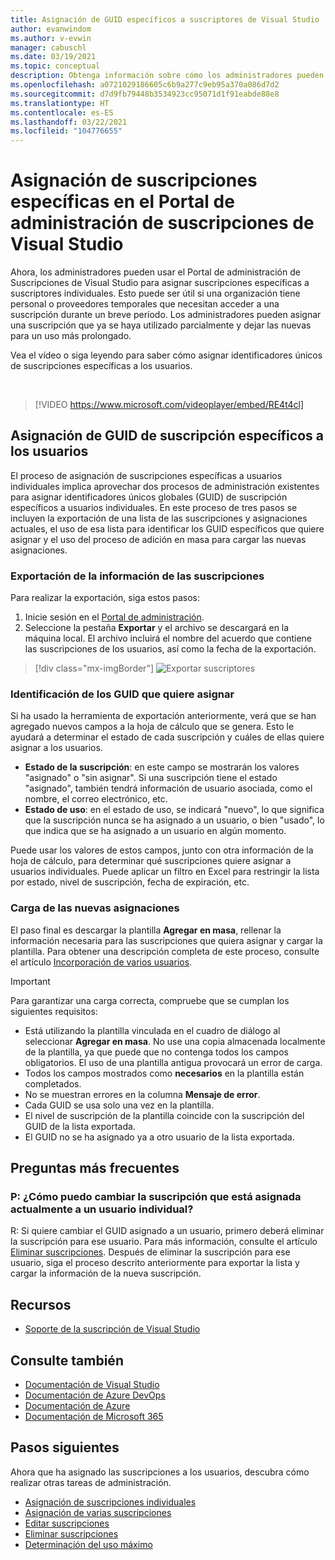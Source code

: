 ```yaml
---
title: Asignación de GUID específicos a suscriptores de Visual Studio | Microsoft Docs
author: evanwindom
ms.author: v-evwin
manager: cabuschl
ms.date: 03/19/2021
ms.topic: conceptual
description: Obtenga información sobre cómo los administradores pueden asignar GUID de suscripción específicos a los suscriptores.
ms.openlocfilehash: a0721029186605c6b9a277c9eb95a370a086d7d2
ms.sourcegitcommit: d7d9fb79448b3534923cc95071d1f91eabde88e8
ms.translationtype: HT
ms.contentlocale: es-ES
ms.lasthandoff: 03/22/2021
ms.locfileid: "104776655"
---
```

# <a name="assign-specific-subscriptions-in-the-visual-studio-subscriptions-administration-portal"></a>Asignación de suscripciones específicas en el Portal de administración de suscripciones de Visual Studio

Ahora, los administradores pueden usar el Portal de administración de Suscripciones de Visual Studio para asignar suscripciones específicas a suscriptores individuales.  Esto puede ser útil si una organización tiene personal o proveedores temporales que necesitan acceder a una suscripción durante un breve período.  Los administradores pueden asignar una suscripción que ya se haya utilizado parcialmente y dejar las nuevas para un uso más prolongado.  

Vea el vídeo o siga leyendo para saber cómo asignar identificadores únicos de suscripciones específicas a los usuarios. 

<br>

> [!VIDEO https://www.microsoft.com/videoplayer/embed/RE4t4cl]


## <a name="assign-specific-subscription-guids-to-users"></a>Asignación de GUID de suscripción específicos a los usuarios

El proceso de asignación de suscripciones específicas a usuarios individuales implica aprovechar dos procesos de administración existentes para asignar identificadores únicos globales (GUID) de suscripción específicos a usuarios individuales.  En este proceso de tres pasos se incluyen la exportación de una lista de las suscripciones y asignaciones actuales, el uso de esa lista para identificar los GUID específicos que quiere asignar y el uso del proceso de adición en masa para cargar las nuevas asignaciones.

### <a name="export-your-subscriptions-information"></a>Exportación de la información de las suscripciones

Para realizar la exportación, siga estos pasos:
1. Inicie sesión en el [Portal de administración](https://manage.visualstudio.com).
2. Seleccione la pestaña **Exportar** y el archivo se descargará en la máquina local. El archivo incluirá el nombre del acuerdo que contiene las suscripciones de los usuarios, así como la fecha de la exportación.
> [!div class="mx-imgBorder"]
> ![Exportar suscriptores](_img/exporting-subscriptions/exporting-subscriptions.png "Haga clic en Exportar para guardar la lista de las suscripciones asignadas con información del suscriptor.")

### <a name="identify-the-guids-you-want-to-assign"></a>Identificación de los GUID que quiere asignar

Si ha usado la herramienta de exportación anteriormente, verá que se han agregado nuevos campos a la hoja de cálculo que se genera.  Esto le ayudará a determinar el estado de cada suscripción y cuáles de ellas quiere asignar a los usuarios.  

- **Estado de la suscripción**: en este campo se mostrarán los valores "asignado" o "sin asignar".  Si una suscripción tiene el estado "asignado", también tendrá información de usuario asociada, como el nombre, el correo electrónico, etc. 
- **Estado de uso**: en el estado de uso, se indicará "nuevo", lo que significa que la suscripción nunca se ha asignado a un usuario, o bien "usado", lo que indica que se ha asignado a un usuario en algún momento.  

Puede usar los valores de estos campos, junto con otra información de la hoja de cálculo, para determinar qué suscripciones quiere asignar a usuarios individuales. Puede aplicar un filtro en Excel para restringir la lista por estado, nivel de suscripción, fecha de expiración, etc. 

### <a name="upload-your-new-assignments"></a>Carga de las nuevas asignaciones

El paso final es descargar la plantilla **Agregar en masa**, rellenar la información necesaria para las suscripciones que quiera asignar y cargar la plantilla.  Para obtener una descripción completa de este proceso, consulte el artículo [Incorporación de varios usuarios](assign-license-bulk.md).  

> [!IMPORTANT]
> Para garantizar una carga correcta, compruebe que se cumplan los siguientes requisitos:
> - Está utilizando la plantilla vinculada en el cuadro de diálogo al seleccionar **Agregar en masa**.  No use una copia almacenada localmente de la plantilla, ya que puede que no contenga todos los campos obligatorios.  El uso de una plantilla antigua provocará un error de carga. 
> - Todos los campos mostrados como **necesarios** en la plantilla están completados.
> - No se muestran errores en la columna **Mensaje de error**.
> - Cada GUID se usa solo una vez en la plantilla. 
> - El nivel de suscripción de la plantilla coincide con la suscripción del GUID de la lista exportada. 
> - El GUID no se ha asignado ya a otro usuario de la lista exportada. 

## <a name="frequently-asked-questions"></a>Preguntas más frecuentes
### <a name="q-how-do-i-change-which-subscription-is-currently-assigned-to-an-individual-user"></a>P: ¿Cómo puedo cambiar la suscripción que está asignada actualmente a un usuario individual?
R: Si quiere cambiar el GUID asignado a un usuario, primero deberá eliminar la suscripción para ese usuario.  Para más información, consulte el artículo [Eliminar suscripciones](delete-license.md).  Después de eliminar la suscripción para ese usuario, siga el proceso descrito anteriormente para exportar la lista y cargar la información de la nueva suscripción.  

## <a name="resources"></a>Recursos
- [Soporte de la suscripción de Visual Studio](https://aka.ms/vsadminhelp)

## <a name="see-also"></a>Consulte también
- [Documentación de Visual Studio](/visualstudio/)
- [Documentación de Azure DevOps](/azure/devops/)
- [Documentación de Azure](/azure/)
- [Documentación de Microsoft 365](/microsoft-365/)

## <a name="next-steps"></a>Pasos siguientes
Ahora que ha asignado las suscripciones a los usuarios, descubra cómo realizar otras tareas de administración.
- [Asignación de suscripciones individuales](assign-license.md)
- [Asignación de varias suscripciones](assign-license-bulk.md)
- [Editar suscripciones](edit-license.md)
- [Eliminar suscripciones](delete-license.md)
- [Determinación del uso máximo](maximum-usage.md)

